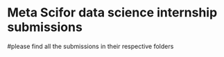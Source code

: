 # Meta Scifor data science internship submissions 

#please find all the submissions in their respective folders


